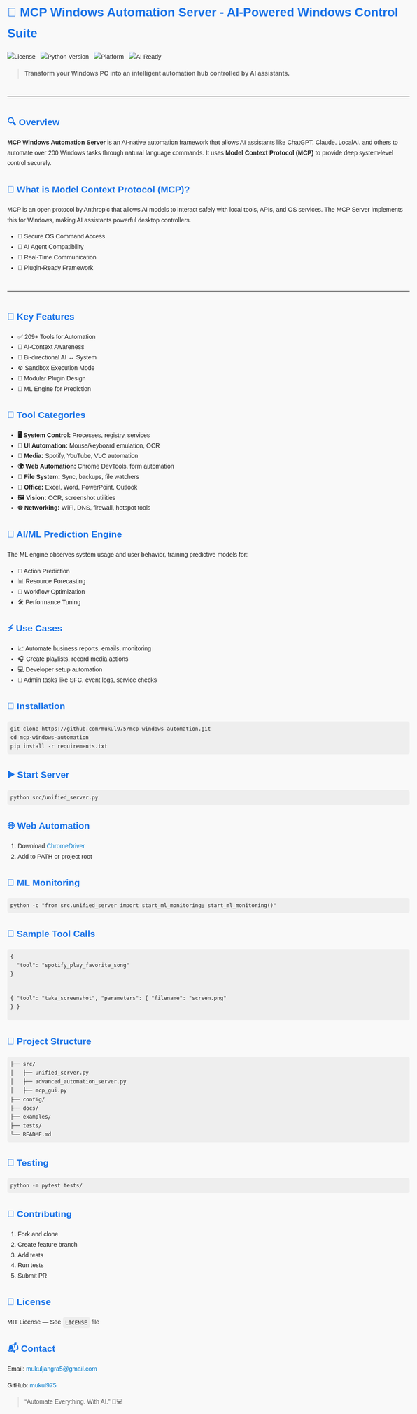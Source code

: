 <!DOCTYPE html>
<html lang="en">
<head>
  <meta charset="UTF-8" />
  <meta name="viewport" content="width=device-width, initial-scale=1.0"/>
  <meta name="author" content="mukul975" />
  <meta name="description" content="MCP Windows Automation Server - AI-powered, assistant-controlled automation framework for Windows 10/11 using Model Context Protocol (MCP)." />
  <meta name="keywords" content="AI automation, Windows automation, MCP protocol, ChatGPT assistant, Claude integration, LocalAI tools, OS control, Python automation, system assistant" />
  <title>MCP Windows Automation Server</title>
  <style>
    body {
      font-family: Arial, sans-serif;
      line-height: 1.7;
      margin: 0 auto;
      max-width: 960px;
      padding: 20px;
      background: #f9f9f9;
      color: #222;
    }
    h1, h2, h3 {
      color: #1a73e8;
    }
    pre, code {
      background: #eee;
      padding: 0.5em;
      border-radius: 5px;
      overflow-x: auto;
    }
    .badge img {
      margin-right: 8px;
    }
    a {
      color: #007acc;
      text-decoration: none;
    }
    a:hover {
      text-decoration: underline;
    }
    hr {
      margin: 40px 0;
    }
  </style>
</head>
<body>

<h1>🚀 MCP Windows Automation Server - AI-Powered Windows Control Suite</h1>

<div class="badge">
  <img src="https://img.shields.io/github/license/mukul975/mcp-windows-automation" alt="License" />
  <img src="https://img.shields.io/badge/Python-3.7%2B-blue" alt="Python Version" />
  <img src="https://img.shields.io/badge/Platform-Windows%2010%2F11-lightgrey" alt="Platform" />
  <img src="https://img.shields.io/badge/AI-Assistant%20Ready-brightgreen" alt="AI Ready" />
</div>

<blockquote>
  <strong>Transform your Windows PC into an intelligent automation hub controlled by AI assistants.</strong>
</blockquote>

<hr/>

<h2>🔍 Overview</h2>
<p>
  <strong>MCP Windows Automation Server</strong> is an AI-native automation framework that allows AI assistants like ChatGPT, Claude, LocalAI, and others to automate over 200 Windows tasks through natural language commands. It uses <strong>Model Context Protocol (MCP)</strong> to provide deep system-level control securely.
</p>

<h2>🤖 What is Model Context Protocol (MCP)?</h2>
<p>
  MCP is an open protocol by Anthropic that allows AI models to interact safely with local tools, APIs, and OS services. The MCP Server implements this for Windows, making AI assistants powerful desktop controllers.
</p>

<ul>
  <li>🔐 Secure OS Command Access</li>
  <li>🧠 AI Agent Compatibility</li>
  <li>🔄 Real-Time Communication</li>
  <li>🔧 Plugin-Ready Framework</li>
</ul>

<hr/>

<h2>🌟 Key Features</h2>
<ul>
  <li>✅ 209+ Tools for Automation</li>
  <li>🧠 AI-Context Awareness</li>
  <li>🔁 Bi-directional AI ↔️ System</li>
  <li>⚙️ Sandbox Execution Mode</li>
  <li>🧱 Modular Plugin Design</li>
  <li>🧪 ML Engine for Prediction</li>
</ul>

<h2>🧭 Tool Categories</h2>
<ul>
  <li><strong>🖥️ System Control:</strong> Processes, registry, services</li>
  <li><strong>🧰 UI Automation:</strong> Mouse/keyboard emulation, OCR</li>
  <li><strong>🎵 Media:</strong> Spotify, YouTube, VLC automation</li>
  <li><strong>🌍 Web Automation:</strong> Chrome DevTools, form automation</li>
  <li><strong>📂 File System:</strong> Sync, backups, file watchers</li>
  <li><strong>📑 Office:</strong> Excel, Word, PowerPoint, Outlook</li>
  <li><strong>🖼️ Vision:</strong> OCR, screenshot utilities</li>
  <li><strong>🌐 Networking:</strong> WiFi, DNS, firewall, hotspot tools</li>
</ul>

<h2>🧠 AI/ML Prediction Engine</h2>
<p>
  The ML engine observes system usage and user behavior, training predictive models for:
</p>
<ul>
  <li>🔮 Action Prediction</li>
  <li>📊 Resource Forecasting</li>
  <li>🎯 Workflow Optimization</li>
  <li>🛠️ Performance Tuning</li>
</ul>

<h2>⚡ Use Cases</h2>
<ul>
  <li>📈 Automate business reports, emails, monitoring</li>
  <li>🎧 Create playlists, record media actions</li>
  <li>💻 Developer setup automation</li>
  <li>🔧 Admin tasks like SFC, event logs, service checks</li>
</ul>

<h2>🚀 Installation</h2>
<pre><code>git clone https://github.com/mukul975/mcp-windows-automation.git
cd mcp-windows-automation
pip install -r requirements.txt</code></pre>

<h2>▶️ Start Server</h2>
<pre><code>python src/unified_server.py</code></pre>

<h2>🌐 Web Automation</h2>
<ol>
  <li>Download <a href="https://chromedriver.chromium.org/" target="_blank">ChromeDriver</a></li>
  <li>Add to PATH or project root</li>
</ol>

<h2>🧠 ML Monitoring</h2>
<pre><code>python -c "from src.unified_server import start_ml_monitoring; start_ml_monitoring()"</code></pre>

<h2>🧪 Sample Tool Calls</h2>
<pre><code>{
  "tool": "spotify_play_favorite_song"
}

{
  "tool": "take_screenshot",
  "parameters": { "filename": "screen.png" }
}</code></pre>

<h2>📁 Project Structure</h2>
<pre><code>├── src/
│   ├── unified_server.py
│   ├── advanced_automation_server.py
│   ├── mcp_gui.py
├── config/
├── docs/
├── examples/
├── tests/
└── README.md</code></pre>

<h2>🧪 Testing</h2>
<pre><code>python -m pytest tests/</code></pre>

<h2>🤝 Contributing</h2>
<ol>
  <li>Fork and clone</li>
  <li>Create feature branch</li>
  <li>Add tests</li>
  <li>Run tests</li>
  <li>Submit PR</li>
</ol>

<h2>📜 License</h2>
<p>
  MIT License — See <code>LICENSE</code> file
</p>

<h2>📬 Contact</h2>
<p>Email: <a href="mailto:mukuljangra5@gmail.com">mukuljangra5@gmail.com</a></p>
<p>GitHub: <a href="https://github.com/mukul975" target="_blank">mukul975</a></p>

<blockquote>
  “Automate Everything. With AI.” 🧠💻
</blockquote>

</body>
</html>

